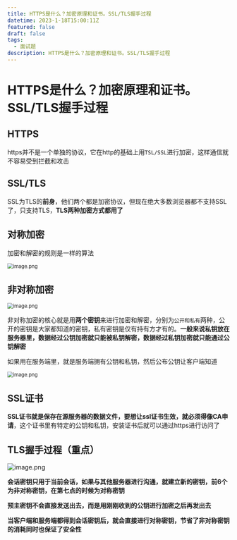 ```yaml
---
title: HTTPS是什么？加密原理和证书。SSL/TLS握手过程
datetime: 2023-1-18T15:00:11Z
featured: false
draft: false
tags:
  - 面试题
description: HTTPS是什么？加密原理和证书。SSL/TLS握手过程
---
```


# HTTPS是什么？加密原理和证书。SSL/TLS握手过程

## HTTPS

https并不是一个单独的协议，它在http的基础上用`TSL/SSL`进行加密，这样通信就不容易受到拦截和攻击

## SSL/TLS

SSL为TLS的**前身**，他们两个都是加密协议，但现在绝大多数浏览器都不支持SSL了，只支持TLS，**TLS两种加密方式都用了**

## 对称加密

加密和解密的规则是一样的算法

<img src="https://pic1.58cdn.com.cn/nowater/webim/big/n_v2393563424a6e4318abf38f880ad6cdd2.png" alt="image.png" style="zoom:80%;" />

## 非对称加密

<img src="https://pic5.58cdn.com.cn/nowater/webim/big/n_v2e8b05e1421154edf89965e5350bf16bb.png" alt="image.png" style="zoom:80%;" />

非对称加密的核心就是用**两个密钥**来进行加密和解密，分别为`公开和私有`两种，公开的密钥是大家都知道的密钥，私有密钥是仅有持有方才有的。**一般来说私钥放在服务器里，数据经过公钥加密就只能被私钥解密，数据经过私钥加密就只能通过公钥解密**

如果用在服务端里，就是服务端拥有公钥和私钥，然后公布公钥让客户端知道

<img src="https://pic8.58cdn.com.cn/nowater/webim/big/n_v2814ceb02e775460eaf2855988bd3b35f.png" alt="image.png" style="zoom:80%;" />

## SSL证书

**SSL证书就是保存在源服务器的数据文件，要想让ssl证书生效，就必须得像CA申请**，这个证书里有特定的公钥和私钥，安装证书后就可以通过https进行访问了

## TLS握手过程（重点）

![image.png](https://pic6.58cdn.com.cn/nowater/webim/big/n_v20ed433f4d8624aa88174de0d0a736fa2.png)

**会话密钥只用于当前会话，如果与其他服务器进行沟通，就建立新的密钥，前6个为非对称密钥，在第七点的时候为对称密钥**

**预主密钥不会直接发送出去，而是用刚刚收到的公钥进行加密之后再发出去**

**当客户端和服务端都得到会话密钥后，就会直接进行对称密钥，节省了非对称密钥的消耗同时也保证了安全性**